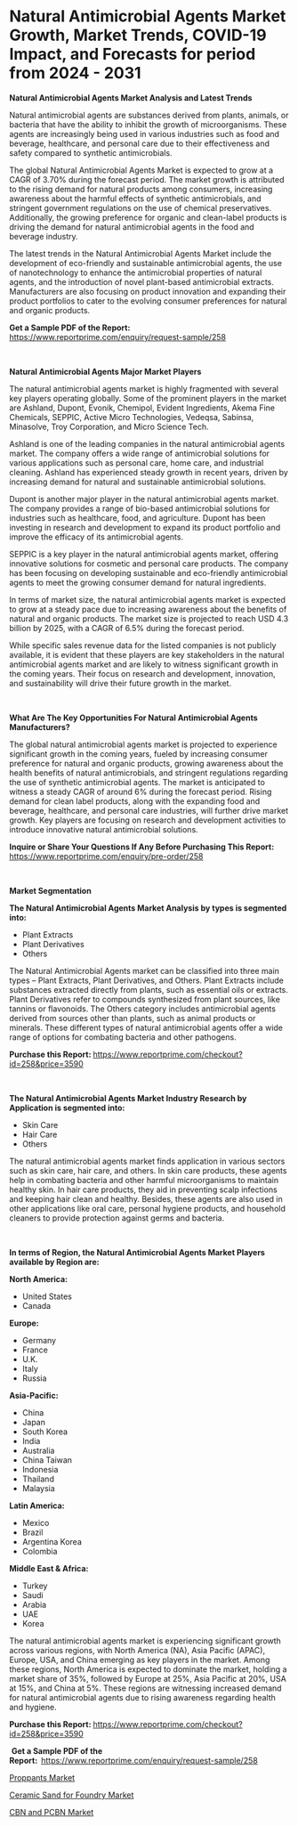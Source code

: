 <p><h1>Natural Antimicrobial Agents Market Growth, Market Trends, COVID-19 Impact, and Forecasts for period from 2024 - 2031</h1></p><p><strong>Natural Antimicrobial Agents Market Analysis and Latest Trends</strong></p>
<p><p>Natural antimicrobial agents are substances derived from plants, animals, or bacteria that have the ability to inhibit the growth of microorganisms. These agents are increasingly being used in various industries such as food and beverage, healthcare, and personal care due to their effectiveness and safety compared to synthetic antimicrobials.</p><p>The global Natural Antimicrobial Agents Market is expected to grow at a CAGR of 3.70% during the forecast period. The market growth is attributed to the rising demand for natural products among consumers, increasing awareness about the harmful effects of synthetic antimicrobials, and stringent government regulations on the use of chemical preservatives. Additionally, the growing preference for organic and clean-label products is driving the demand for natural antimicrobial agents in the food and beverage industry.</p><p>The latest trends in the Natural Antimicrobial Agents Market include the development of eco-friendly and sustainable antimicrobial agents, the use of nanotechnology to enhance the antimicrobial properties of natural agents, and the introduction of novel plant-based antimicrobial extracts. Manufacturers are also focusing on product innovation and expanding their product portfolios to cater to the evolving consumer preferences for natural and organic products.</p></p>
<p><strong>Get a Sample PDF of the Report:&nbsp;</strong> <a href="https://www.reportprime.com/enquiry/request-sample/258">https://www.reportprime.com/enquiry/request-sample/258</a></p>
<p>&nbsp;</p>
<p><strong>Natural Antimicrobial Agents Major Market Players</strong></p>
<p><p>The natural antimicrobial agents market is highly fragmented with several key players operating globally. Some of the prominent players in the market are Ashland, Dupont, Evonik, Chemipol, Evident Ingredients, Akema Fine Chemicals, SEPPIC, Active Micro Technologies, Vedeqsa, Sabinsa, Minasolve, Troy Corporation, and Micro Science Tech.</p><p>Ashland is one of the leading companies in the natural antimicrobial agents market. The company offers a wide range of antimicrobial solutions for various applications such as personal care, home care, and industrial cleaning. Ashland has experienced steady growth in recent years, driven by increasing demand for natural and sustainable antimicrobial solutions.</p><p>Dupont is another major player in the natural antimicrobial agents market. The company provides a range of bio-based antimicrobial solutions for industries such as healthcare, food, and agriculture. Dupont has been investing in research and development to expand its product portfolio and improve the efficacy of its antimicrobial agents.</p><p>SEPPIC is a key player in the natural antimicrobial agents market, offering innovative solutions for cosmetic and personal care products. The company has been focusing on developing sustainable and eco-friendly antimicrobial agents to meet the growing consumer demand for natural ingredients.</p><p>In terms of market size, the natural antimicrobial agents market is expected to grow at a steady pace due to increasing awareness about the benefits of natural and organic products. The market size is projected to reach USD 4.3 billion by 2025, with a CAGR of 6.5% during the forecast period.</p><p>While specific sales revenue data for the listed companies is not publicly available, it is evident that these players are key stakeholders in the natural antimicrobial agents market and are likely to witness significant growth in the coming years. Their focus on research and development, innovation, and sustainability will drive their future growth in the market.</p></p>
<p>&nbsp;</p>
<p><strong>What Are The Key Opportunities For Natural Antimicrobial Agents Manufacturers?</strong></p>
<p><p>The global natural antimicrobial agents market is projected to experience significant growth in the coming years, fueled by increasing consumer preference for natural and organic products, growing awareness about the health benefits of natural antimicrobials, and stringent regulations regarding the use of synthetic antimicrobial agents. The market is anticipated to witness a steady CAGR of around 6% during the forecast period. Rising demand for clean label products, along with the expanding food and beverage, healthcare, and personal care industries, will further drive market growth. Key players are focusing on research and development activities to introduce innovative natural antimicrobial solutions.</p></p>
<p><strong>Inquire or Share Your Questions If Any Before Purchasing This Report:</strong> <a href="https://www.reportprime.com/enquiry/pre-order/258">https://www.reportprime.com/enquiry/pre-order/258</a></p>
<p>&nbsp;</p>
<p><strong>Market Segmentation</strong></p>
<p><strong>The Natural Antimicrobial Agents Market Analysis by types is segmented into:</strong></p>
<p><ul><li>Plant Extracts</li><li>Plant Derivatives</li><li>Others</li></ul></p>
<p><p>The Natural Antimicrobial Agents market can be classified into three main types – Plant Extracts, Plant Derivatives, and Others. Plant Extracts include substances extracted directly from plants, such as essential oils or extracts. Plant Derivatives refer to compounds synthesized from plant sources, like tannins or flavonoids. The Others category includes antimicrobial agents derived from sources other than plants, such as animal products or minerals. These different types of natural antimicrobial agents offer a wide range of options for combating bacteria and other pathogens.</p></p>
<p><strong>Purchase this Report:&nbsp;</strong><a href="https://www.reportprime.com/checkout?id=258&price=3590">https://www.reportprime.com/checkout?id=258&price=3590</a></p>
<p>&nbsp;</p>
<p><strong>The Natural Antimicrobial Agents Market Industry Research by Application is segmented into:</strong></p>
<p><ul><li>Skin Care</li><li>Hair Care</li><li>Others</li></ul></p>
<p><p>The natural antimicrobial agents market finds application in various sectors such as skin care, hair care, and others. In skin care products, these agents help in combating bacteria and other harmful microorganisms to maintain healthy skin. In hair care products, they aid in preventing scalp infections and keeping hair clean and healthy. Besides, these agents are also used in other applications like oral care, personal hygiene products, and household cleaners to provide protection against germs and bacteria.</p></p>
<p>&nbsp;</p>
<p><strong>In terms of Region, the Natural Antimicrobial Agents Market Players available by Region are:</strong></p>
<p>
    <p> <strong> North America: </strong>
        <ul>
            <li>United States</li>
            <li>Canada</li>
        </ul>
        </p> 
    <p> <strong> Europe: </strong>
        <ul>
            <li>Germany</li>
            <li>France</li>
            <li>U.K.</li>
            <li>Italy</li>
            <li>Russia</li>
        </ul>
        </p> 
    <p> <strong> Asia-Pacific: </strong>
        <ul>
            <li>China</li>
            <li>Japan</li>
            <li>South Korea</li>
            <li>India</li>
            <li>Australia</li>
            <li>China Taiwan</li>
            <li>Indonesia</li>
            <li>Thailand</li>
            <li>Malaysia</li>
        </ul>
        </p> 
    <p> <strong> Latin America: </strong>
        <ul>
            <li>Mexico</li>
            <li>Brazil</li>
            <li>Argentina Korea</li>
            <li>Colombia</li>
        </ul>
        </p> 
    <p> <strong> Middle East & Africa: </strong>
        <ul>
            <li>Turkey</li>
            <li>Saudi</li>
            <li>Arabia</li>
            <li>UAE</li>
            <li>Korea</li>
        </ul>
    </p>
    </p>
<p><p>The natural antimicrobial agents market is experiencing significant growth across various regions, with North America (NA), Asia Pacific (APAC), Europe, USA, and China emerging as key players in the market. Among these regions, North America is expected to dominate the market, holding a market share of 35%, followed by Europe at 25%, Asia Pacific at 20%, USA at 15%, and China at 5%. These regions are witnessing increased demand for natural antimicrobial agents due to rising awareness regarding health and hygiene.</p></p>
<p><strong>Purchase this Report: </strong><a href="https://www.reportprime.com/checkout?id=258&price=3590">https://www.reportprime.com/checkout?id=258&price=3590</a></p>
<p>&nbsp;<strong>Get a Sample PDF of the Report:&nbsp;&nbsp;</strong><a href="https://www.reportprime.com/enquiry/request-sample/258">https://www.reportprime.com/enquiry/request-sample/258</a></p>
<p><strong></strong></p>
<p><p><a href="https://view.publitas.com/reportprime-1/proppants-market-analysis-and-market-size-global-industry-overview-market-segmentation-and-forecast-2023-to-2030/">Proppants Market</a></p><p><a href="https://view.publitas.com/reportprime-1/ceramic-sand-for-foundry-market-offers-provide-insightful-data-for-the-time-period-from-2023-to-2030-and-also-provide-analysis-based-on-application-type-and-region/">Ceramic Sand for Foundry Market</a></p><p><a href="https://view.publitas.com/reportprime-1/cbn-and-pcbn-market-offers-provide-insightful-data-for-the-time-period-from-2023-to-2030-and-also-provide-analysis-based-on-application-type-and-region/">CBN and PCBN Market</a></p></p>